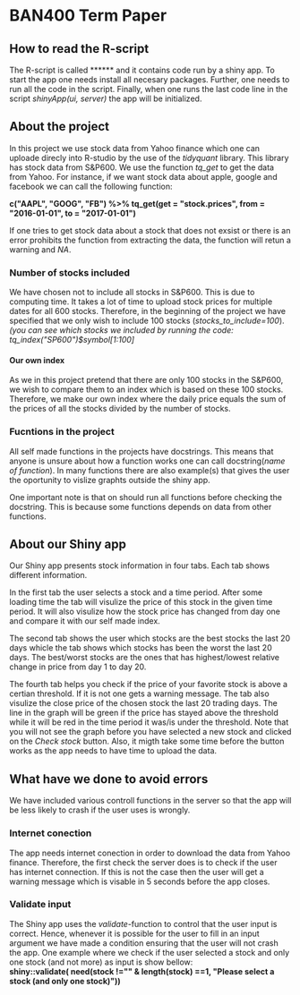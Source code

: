 # BAN400 Term Paper

## How to read the R-script
The R-script is called ****** and it contains code run by a shiny app. To start the app one needs install all necesary packages. Further, one needs to run all the code in the script. Finally, when one runs the last code line in the script *shinyApp(ui, server)* the app will be initialized.  

## About the project
In this project we use stock data from Yahoo finance which one can uploade direcly into R-studio by the use of the *tidyquant* library. This library has stock data from S&P600. We use the function *tq_get* to get the data from Yahoo. For instance, if we want stock data about apple, google and facebook we can call the following function:  

**c("AAPL", "GOOG", "FB") %>%
    tq_get(get = "stock.prices", from = "2016-01-01", to = "2017-01-01")**  

If one tries to get stock data about a stock that does not exsist or there is an error prohibits the function from extracting the data, the function will retun a warning and *NA*.    

### Number of stocks included
We have chosen not to include all stocks in S&P600. This is due to computing time. It takes a lot of time to upload stock prices for multiple dates for all 600 stocks. Therefore, in the beginning of the project we have specified that we only wish to include 100 stocks (*stocks_to_include=100*).  
*(you can see which stocks we included by running the code: tq_index("SP600")$symbol[1:100]* 

#### Our own index
As we in this project pretend that there are only 100 stocks in the S&P600, we wish to compare them to an index which is based on these 100 stocks. Therefore, we make our own index where the daily price equals the sum of the prices of all the stocks divided by the number of stocks.  

### Fucntions in the project
All self made functions in the projects have docstrings. This means that anyone is unsure about how a function works one can call docstring(*name of function*). In many functions there are also example(s) that gives the user the oportunity to vislize graphts outside the shiny app.  

One important note is that on should run all functions before checking the docstring. This is because some functions depends on data from other functions.   

## About our Shiny app
Our Shiny app presents stock information in four tabs. Each tab shows different information.  

In the first tab the user selects a stock and a time period. After some loading time the tab will visulize the price of this stock in the given time period. It will also visulize how the stock price has changed from day one and compare it with our self made index.    

The second tab shows the user which stocks are the best stocks the last 20 days whicle the tab shows which stocks has been the worst the last 20 days. The best/worst stocks are the ones that has highest/lowest relative change in price from day 1 to day 20.  

The fourth tab helps you check if the price of your favorite stock is above a certian threshold. If it is not one gets a warning message. The tab also visulize the close price of the chosen stock the last 20 trading days. The line in the graph will be green if the price has stayed above the threshold while it will be red in the time period it was/is under the threshold. 
Note that you will not see the graph before you have selected a new stock and clicked on the *Check stock* button. Also, it migth take some time before the button works as the app needs to have time to upload the data.


## What have we done to avoid errors
We have included various controll functions in the server so that the app will be less likely to crash if the user uses is wrongly.  

### Internet conection
The app needs internet conection in order to download the data from Yahoo finance. Therefore, the first check the server does is to check if the user has internet connection. If this is not the case then the user will get a warning message which is visable in 5 seconds before the app closes.  

### Validate input
The Shiny app uses the *validate*-function to control that the user input is correct. Hence, whenever it is possible for the user to fill in an input argument we have made a condition ensuring that the user will not crash the app. One example where we check if the user selected a stock and only one stock (and not more) as input is show bellow:  
 **shiny::validate(
      need(stock !="" & length(stock) ==1, "Please select a stock (and only one stock)"))**  
      

    



